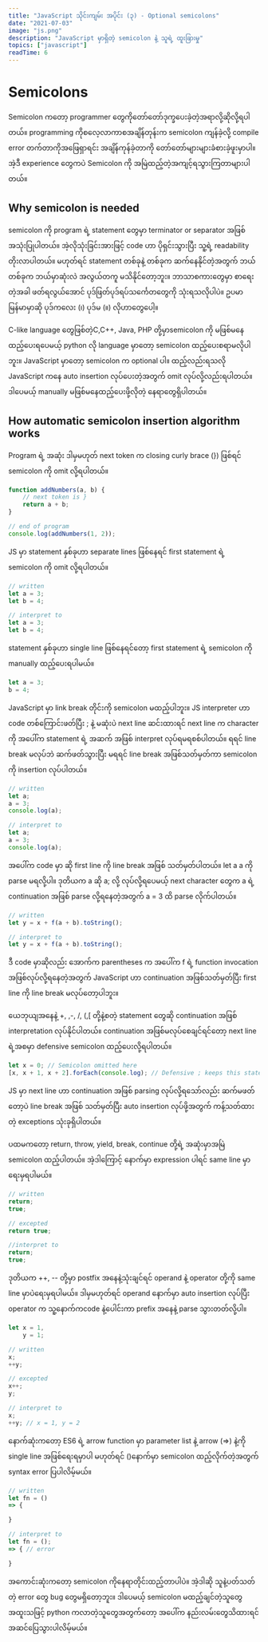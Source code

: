 ```yaml
---
title: "JavaScript သိုင်းကျမ်း အပိုင်း (၃) - Optional semicolons"
date: "2021-07-03"
image: "js.png"
description: "JavaScript မှာရှိတဲ့ semicolon နဲ့ သူရဲ့ ထူးခြားမှု"
topics: ["javascript"]
readTime: 6
---
```


# Semicolons

Semicolon ကတော့ programmer တွေကိုတော်တော်ဒုက္ခပေးခဲ့တဲ့အရာလို့ဆိုလို့ရပါတယ်။ programming ကိုစလေ့လာကာစအချိန်တုန်းက semicolon ကျန်ခဲ့လို့ compile error တက်တာကိုအဖြေရှာရင်း အချိန်ကုန်ခဲ့တာကို တော်တော်များများခံစားခဲ့ဖူးမှာပါ။ အဲ့ဒီ experience တွေကပဲ Semicolon ကို အမြဲထည့်တဲ့အကျင့်ရသွားကြတာများပါတယ်။

## Why semicolon is needed

semicolon ကို program ရဲ့ statement တွေမှာ terminator or separator အဖြစ်အသုံးပြုပါတယ်။ အဲ့လိုသုံးခြင်းအားဖြင့် code ဟာ ပိုရှင်းသွားပြီး သူ့ရဲ့ readability တိုးလာပါတယ်။ မဟုတ်ရင် statement တစ်ခုနဲ့ တစ်ခုက ဆက်နေနိုင်တဲ့အတွက် ဘယ်တစ်ခုက ဘယ်မှာဆုံးလဲ အလွယ်တကူ မသိနိုင်တော့ဘူး။ ဘာသာစကားတွေမှာ စာရေးတဲ့အခါ ဖတ်ရလွယ်အောင် ပုဒ်ဖြတ်ပုဒ်ရပ်သင်္ကေတတွေကို သုံးရသလိုပါပဲ။ ဥပမာ မြန်မာမှာဆို ပုဒ်ကလေး (၊) ပုဒ်မ (။) လိုဟာတွေပေါ့။

C-like language တွေဖြစ်တဲ့C,C++, Java, PHP တို့မှာsemicolon ကို မဖြစ်မနေ ထည့်ပေးရပေမယ့် python လို language မှာတော့ semicolon ထည့်ပေးစရာမလိုပါဘူး။ JavaScript မှာတော့ semicolon က optional ပါ။ ထည့်လည်းရသလို JavaScript ကနေ auto insertion လုပ်ပေးတဲ့အတွက် omit လုပ်လို့လည်းရပါတယ်။ ဒါပေမယ့် manually မဖြစ်မနေထည့်ပေးဖို့လိုတဲ့ နေရာတွေရှိပါတယ်။

## How automatic semicolon insertion algorithm works

Program ရဲ့ အဆုံး ဒါမှမဟုတ် next token က closing curly brace (}) ဖြစ်ရင် semicolon ကို omit လို့ရပါတယ်။

```js
function addNumbers(a, b) {
    // next token is }
    return a + b;
}

// end of program
console.log(addNumbers(1, 2));
```

JS မှာ statement နှစ်ခုဟာ separate lines ဖြစ်နေရင် first statement ရဲ့ semicolon ကို omit လို့ရပါတယ်။

```js
// written
let a = 3;
let b = 4;

// interpret to
let a = 3;
let b = 4;
```

statement နှစ်ခုဟာ single line ဖြစ်နေရင်တော့ first statement ရဲ့ semicolon ကို manually ထည့်ပေးရပါမယ်။

```js
let a = 3;
b = 4;
```

JavaScript မှာ link break တိုင်းကို semicolon မထည့်ပါဘူး။ JS interpreter ဟာ code တစ်ကြောင်းဖတ်ပြီး ; နဲ့ မဆုံးပဲ next line ဆင်းထားရင် next line က character ကို အပေါ်က statement ရဲ့ အဆက် အဖြစ် interpret လုပ်ရမရစစ်ပါတယ်။ ရရင် line break မလုပ်ဘဲ ဆက်ဖတ်သွားပြီး မရရင် line break အဖြစ်သတ်မှတ်ကာ semicolon ကို insertion လုပ်ပါတယ်။

```js
// written
let a;
a = 3;
console.log(a);

// interpret to
let a;
a = 3;
console.log(a);
```

အပေါ်က code မှာ ဆို first line ကို line break အဖြစ် သတ်မှတ်ပါတယ်။ let a a ကို parse မရလို့ပါ။ ဒုတိယက a ဆို a; လို့ လုပ်လို့ရပေမယ့် next character တွေက a ရဲ့ continuation အဖြစ် parse လို့ရနေတဲ့အတွက် a = 3 ထိ parse လိုက်ပါတယ်။

```js
// written
let y = x + f(a + b).toString();

// interpret to
let y = x + f(a + b).toString();
```

ဒီ code မှာဆိုလည်း အောက်က parentheses က အပေါ်က f ရဲ့ function invocation အဖြစ်လုပ်လို့ရနေတဲ့အတွက် JavaScript ဟာ continuation အဖြစ်သတ်မှတ်ပြီး first line ကို line break မလုပ်တော့ပါဘူး။

ယေဘုယျအနေနဲ့ +, ,-, /, (,[ တို့နဲ့စတဲ့ statement တွေဆို continuation အဖြစ် interpretation လုပ်နိုင်ပါတယ်။ continuation အဖြစ်မလုပ်စေချင်ရင်တော့ next line ရဲ့အစမှာ defensive semicolon ထည့်ပေးလို့ရပါတယ်။

```js
let x = 0; // Semicolon omitted here
[x, x + 1, x + 2].forEach(console.log); // Defensive ; keeps this statement separate
```

JS မှာ next line ဟာ continuation အဖြစ် parsing လုပ်လို့ရသော်လည်း ဆက်မဖတ်တော့ပဲ line break အဖြစ် သတ်မှတ်ပြီး auto insertion လုပ်ဖို့အတွက် ကန့်သတ်ထားတဲ့ exceptions သုံးခုရှိပါတယ်။

ပထမကတော့ return, throw, yield, break, continue တို့ရဲ့ အဆုံးမှာအမြဲ semicolon ထည့်ပါတယ်။ အဲ့ဒါကြောင့် နောက်မှာ expression ပါရင် same line မှာရေးမှရပါမယ်။

```js
// written
return;
true;

// excepted
return true;

//interpret to
return;
true;
```

ဒုတိယက ++, -- တို့မှာ postfix အနေနဲ့သုံးချင်ရင် operand နဲ့ operator တို့ကို same line မှာပဲရေးမှရပါမယ်။ ဒါမှမဟုတ်ရင် operand နောက်မှာ auto insertion လုပ်ပြီး operator က သူ့နောက်ကcode နဲ့ပေါင်းကာ prefix အနေနဲ့ parse သွားတတ်လို့ပါ။

```js
let x = 1,
    y = 1;

// written
x;
++y;

// excepted
x++;
y;

// interpret to
x;
++y; // x = 1, y = 2
```

နောက်ဆုံးကတော့ ES6 ရဲ့ arrow function မှာ parameter list နဲ့ arrow (=>) နဲ့ကို single line အဖြစ်ရေးရမှာပါ မဟုတ်ရင် ()နောက်မှာ semicolon ထည့်လိုက်တဲ့အတွက် syntax error ပြပါလိမ့်မယ်။

```js
// written
let fn = ()
=> {

}

// interpret to
let fn = ();
=> { // error

}
```

အကောင်းဆုံးကတော့ semicolon ကိုနေရာတိုင်းထည့်တာပါပဲ။ အဲ့ဒါဆို သူနဲ့ပတ်သတ်တဲ့ error တွေ bug တွေမရှိတော့ဘူး။ ဒါပေမယ့် semicolon မထည့်ချင်တဲ့သူတွေ အထူးသဖြင့် python ကလာတဲ့သူတွေအတွက်တော့ အပေါ်က နည်းလမ်းတွေသိထားရင် အဆင်ပြေသွားပါလိမ့်မယ်။
